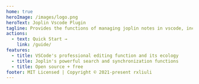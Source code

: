 ```yaml
---
home: true
heroImage: /images/logo.png
heroText: Joplin Vscode Plugin
tagline: Provides the functions of managing joplin notes in vscode, including common viewing and editing notes, managing note tags, adding and modifying attachments, internal links, search and other functions.
actions:
  - text: Quick Start →
    link: /guide/
features:
  - title: VSCode's professional editing function and its ecology
  - title: Joplin's powerful search and synchronization functions
  - title: Open source + free
footer: MIT Licensed | Copyright © 2021-present rxliuli
---
```

